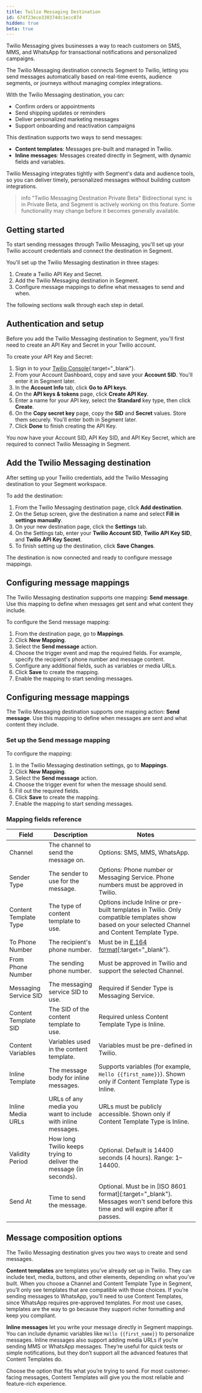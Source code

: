 ```yaml
---
title: Twilio Messaging Destination
id: 674f23ece330374dc1ecc874
hidden: true
beta: true
---
```


Twilio Messaging gives businesses a way to reach customers on SMS, MMS, and WhatsApp for transactional notifications and personalized campaigns.

The Twilio Messaging destination connects Segment to Twilio, letting you send messages automatically based on real-time events, audience segments, or journeys without managing complex integrations.

With the Twilio Messaging destination, you can:

- Confirm orders or appointments
- Send shipping updates or reminders
- Deliver personalized marketing messages
- Support onboarding and reactivation campaigns

This destination supports two ways to send messages:

- **Content templates**: Messages pre-built and managed in Twilio.
- **Inline messages**: Messages created directly in Segment, with dynamic fields and variables.

Twilio Messaging integrates tightly with Segment's data and audience tools, so you can deliver timely, personalized messages without building custom integrations.

> info "Twilio Messaging Destination Private Beta"
> Bidirectional sync is in Private Beta, and Segment is actively working on this feature. Some functionality may change before it becomes generally available.

## Getting started

To start sending messages through Twilio Messaging, you'll set up your Twilio account credentials and connect the destination in Segment.

You'll set up the Twilio Messaging destination in three stages:

1. Create a Twilio API Key and Secret.
2. Add the Twilio Messaging destination in Segment.
3. Configure message mappings to define what messages to send and when.

The following sections walk through each step in detail.

## Authentication and setup

Before you add the Twilio Messaging destination to Segment, you'll first need to create an API Key and Secret in your Twilio account.

To create your API Key and Secret:

1. Sign in to your [Twilio Console](https://console.twilio.com/){:target="_blank"}.
2. From your Account Dashboard, copy and save your **Account SID**. You'll enter it in Segment later.
3. In the **Account Info** tab, click **Go to API keys**.
4. On the **API keys & tokens** page, click **Create API Key**.
5. Enter a name for your API key, select the **Standard** key type, then click **Create**.
6. On the **Copy secret key** page, copy the **SID** and **Secret** values. Store them securely. You'll enter both in Segment later.
7. Click **Done** to finish creating the API Key.

You now have your Account SID, API Key SID, and API Key Secret, which are required to connect Twilio Messaging in Segment.

## Add the Twilio Messaging destination

After setting up your Twilio credentials, add the Twilio Messaging destination to your Segment workspace.

To add the destination:

1. From the Twilio Messaging destination page, click **Add destination**.
2. On the Setup screen, give the destination a name and select **Fill in settings manually**.
3. On your new destination page, click the **Settings** tab.
4. On the Settings tab, enter your **Twilio Account SID**, **Twilio API Key SID**, and **Twilio API Key Secret**.
6. To finish setting up the destination, click **Save Changes**.

The destination is now connected and ready to configure message mappings.

<!-- PW, 6/29/25; during private beta, there's no way to search for the destination in the catalog. 
Users can only access the destination through the specific URL. I'll update these instructions once
it's publicly available and searchable in the workspace catalog. -->

## Configuring message mappings

The Twilio Messaging destination supports one mapping: **Send message**. Use this mapping to define when messages get sent and what content they include.

To configure the Send message mapping:

1. From the destination page, go to **Mappings**.
2. Click **New Mapping**.
3. Select the **Send message** action.
4. Choose the trigger event and map the required fields. For example, specify the recipient's phone number and message content.
5. Configure any additional fields, such as variables or media URLs.
6. Click **Save** to create the mapping.
7. Enable the mapping to start sending messages.

## Configuring message mappings

The Twilio Messaging destination supports one mapping action: **Send message**. Use this mapping to define when messages are sent and what content they include.

### Set up the Send message mapping

To configure the mapping:

1. In the Twilio Messaging destination settings, go to **Mappings**.
2. Click **New Mapping**.
3. Select the **Send message** action.
4. Choose the trigger event for when the message should send.
5. Fill out the required fields.
6. Click **Save** to create the mapping.
7. Enable the mapping to start sending messages.

### Mapping fields reference

| Field                 | Description                                                       | Notes                                                                                                                                             |
| --------------------- | ----------------------------------------------------------------- | ------------------------------------------------------------------------------------------------------------------------------------------------- |
| Channel               | The channel to send the message on.                               | Options: SMS, MMS, WhatsApp.                                                                                                                      |
| Sender Type           | The sender to use for the message.                                | Options: Phone number or Messaging Service. Phone numbers must be approved in Twilio.                                                             |
| Content Template Type | The type of content template to use.                              | Options include Inline or pre-built templates in Twilio. Only compatible templates show based on your selected Channel and Content Template Type. |
| To Phone Number       | The recipient's phone number.                                     | Must be in [E.164 format](https://www.twilio.com/docs/glossary/what-e164){:target="_blank"}.                                                      |
| From Phone Number     | The sending phone number.                                         | Must be approved in Twilio and support the selected Channel.                                                                                      |
| Messaging Service SID | The messaging service SID to use.                                 | Required if Sender Type is Messaging Service.                                                                                                     |
| Content Template SID  | The SID of the content template to use.                           | Required unless Content Template Type is Inline.                                                                                                  |
| Content Variables     | Variables used in the content template.                           | Variables must be pre-defined in Twilio.                                                                                                          |
| Inline Template       | The message body for inline messages.                             | Supports variables (for example, `Hello {{first_name}}`). Shown only if Content Template Type is Inline.                                          |
| Inline Media URLs     | URLs of any media you want to include with inline messages.       | URLs must be publicly accessible. Shown only if Content Template Type is Inline.                                                                  |
| Validity Period       | How long Twilio keeps trying to deliver the message (in seconds). | Optional. Default is 14400 seconds (4 hours). Range: 1–14400.                                                                                     |
| Send At               | Time to send the message.                                         | Optional. Must be in [ISO 8601 format]{:target="_blank"}. Messages won't send before this time and will expire after it passes.                   |

## Message composition options

The Twilio Messaging destination gives you two ways to create and send messages.

**Content templates** are templates you’ve already set up in Twilio. They can include text, media, buttons, and other elements, depending on what you’ve built. When you choose a Channel and Content Template Type in Segment, you’ll only see templates that are compatible with those choices. If you’re sending messages to WhatsApp, you’ll need to use Content Templates, since WhatsApp requires pre-approved templates. For most use cases, templates are the way to go because they support richer formatting and keep you compliant.

**Inline messages** let you write your message directly in Segment mappings. You can include dynamic variables like `Hello {{first_name}}` to personalize messages. Inline messages also support adding media URLs if you’re sending MMS or WhatsApp messages. They’re useful for quick tests or simple notifications, but they don’t support all the advanced features that Content Templates do.

Choose the option that fits what you’re trying to send. For most customer-facing messages, Content Templates will give you the most reliable and feature-rich experience.
